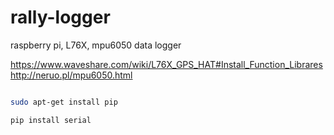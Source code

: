 # rally-logger
raspberry pi, L76X, mpu6050 data logger

https://www.waveshare.com/wiki/L76X_GPS_HAT#Install_Function_Librares
http://neruo.pl/mpu6050.html

```bash

sudo apt-get install pip

pip install serial

```